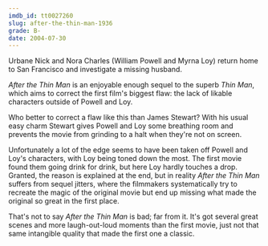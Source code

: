 ```yaml
---
imdb_id: tt0027260
slug: after-the-thin-man-1936
grade: B-
date: 2004-07-30
---
```


Urbane Nick and Nora Charles (William Powell and Myrna Loy) return home to San Francisco and investigate a missing husband.

_After the Thin Man_ is an enjoyable enough sequel to the superb <span data-imdb-id="tt0025878">_Thin Man_</span>, which aims to correct the first film's biggest flaw: the lack of likable characters outside of Powell and Loy.

Who better to correct a flaw like this than James Stewart? With his usual easy charm Stewart gives Powell and Loy some breathing room and prevents the movie from grinding to a halt when they're not on screen.

Unfortunately a lot of the edge seems to have been taken off Powell and Loy's characters, with Loy being toned down the most. The first movie found them going drink for drink, but here Loy hardly touches a drop. Granted, the reason is explained at the end, but in reality _After the Thin Man_ suffers from sequel jitters, where the filmmakers systematically try to recreate the magic of the original movie but end up missing what made the original so great in the first place.

That's not to say _After the Thin Man_ is bad; far from it. It's got several great scenes and more laugh-out-loud moments than the first movie, just not that same intangible quality that made the first one a classic.
